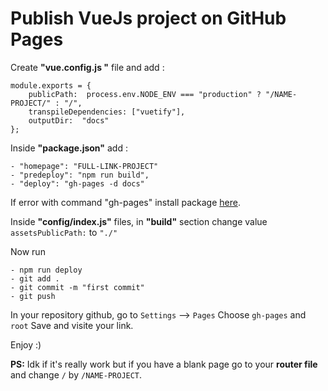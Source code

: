 # Publish VueJs project on GitHub Pages

Create **"vue.config.js "** file and add : 
```
module.exports = {
	publicPath:  process.env.NODE_ENV === "production" ? "/NAME-PROJECT/" : "/",
	transpileDependencies: ["vuetify"],
	outputDir:  "docs"
};
``` 

Inside **"package.json"** add : 
``` 
- "homepage": "FULL-LINK-PROJECT"
- "predeploy": "npm run build",
- "deploy": "gh-pages -d docs"
```
If error with command "gh-pages" install package [here](https://www.npmjs.com/package/gh-pages).

Inside **"config/index.js"** files, in **"build"** section change value ```assetsPublicPath:``` to   ```"./"```

Now run 
```
- npm run deploy
- git add .
- git commit -m "first commit"
- git push
```
In your repository github, go to ```Settings``` --> ```Pages```
Choose ```gh-pages``` and ```root```
Save and visite your link.

Enjoy :)

**PS:** Idk if it's really work but if you have a blank page go to your **router file** and change ```/``` by ```/NAME-PROJECT```.
